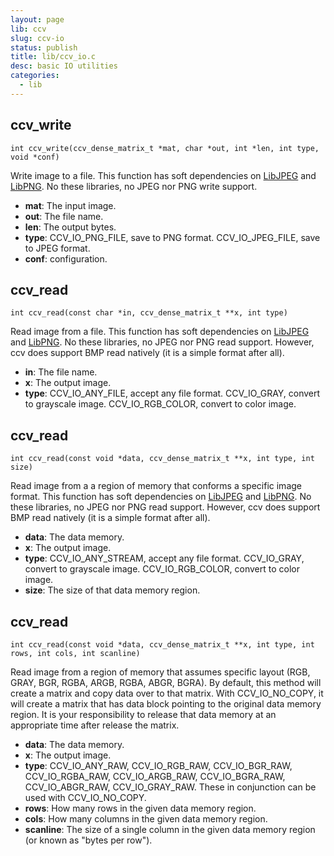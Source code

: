 ```yaml
---
layout: page
lib: ccv
slug: ccv-io
status: publish
title: lib/ccv_io.c
desc: basic IO utilities
categories:
  - lib
---
```


## ccv_write

    int ccv_write(ccv_dense_matrix_t *mat, char *out, int *len, int type, void *conf)

Write image to a file. This function has soft dependencies on [LibJPEG](http://libjpeg.sourceforge.net/) and [LibPNG](http://www.libpng.org/pub/png/libpng.html). No these libraries, no JPEG nor PNG write support.

- **mat**: The input image.
- **out**: The file name.
- **len**: The output bytes.
- **type**: CCV_IO_PNG_FILE, save to PNG format. CCV_IO_JPEG_FILE, save to JPEG format.
- **conf**: configuration.

## ccv_read

    int ccv_read(const char *in, ccv_dense_matrix_t **x, int type)

Read image from a file. This function has soft dependencies on [LibJPEG](http://libjpeg.sourceforge.net/) and [LibPNG](http://www.libpng.org/pub/png/libpng.html). No these libraries, no JPEG nor PNG read support. However, ccv does support BMP read natively (it is a simple format after all).

- **in**: The file name.
- **x**: The output image.
- **type**: CCV_IO_ANY_FILE, accept any file format. CCV_IO_GRAY, convert to grayscale image. CCV_IO_RGB_COLOR, convert to color image.

## ccv_read

    int ccv_read(const void *data, ccv_dense_matrix_t **x, int type, int size)

Read image from a a region of memory that conforms a specific image format. This function has soft dependencies on [LibJPEG](http://libjpeg.sourceforge.net/) and [LibPNG](http://www.libpng.org/pub/png/libpng.html). No these libraries, no JPEG nor PNG read support. However, ccv does support BMP read natively (it is a simple format after all).

- **data**: The data memory.
- **x**: The output image.
- **type**: CCV_IO_ANY_STREAM, accept any file format. CCV_IO_GRAY, convert to grayscale image. CCV_IO_RGB_COLOR, convert to color image.
- **size**: The size of that data memory region.

## ccv_read

    int ccv_read(const void *data, ccv_dense_matrix_t **x, int type, int rows, int cols, int scanline)

Read image from a region of memory that assumes specific layout (RGB, GRAY, BGR, RGBA, ARGB, RGBA, ABGR, BGRA). By default, this method will create a matrix and copy data over to that matrix. With CCV_IO_NO_COPY, it will create a matrix that has data block pointing to the original data memory region. It is your responsibility to release that data memory at an appropriate time after release the matrix.

- **data**: The data memory.
- **x**: The output image.
- **type**: CCV_IO_ANY_RAW, CCV_IO_RGB_RAW, CCV_IO_BGR_RAW, CCV_IO_RGBA_RAW, CCV_IO_ARGB_RAW, CCV_IO_BGRA_RAW, CCV_IO_ABGR_RAW, CCV_IO_GRAY_RAW. These in conjunction can be used with CCV_IO_NO_COPY.
- **rows**: How many rows in the given data memory region.
- **cols**: How many columns in the given data memory region.
- **scanline**: The size of a single column in the given data memory region (or known as "bytes per row").
